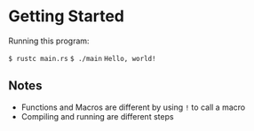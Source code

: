 # Getting Started

Running this program:

`$ rustc main.rs`
`$ ./main`
`Hello, world!`

## Notes

- Functions and Macros are different by using `!` to call a macro
- Compiling and running are different steps